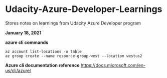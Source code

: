 # Udacity-Azure-Developer-Learnings
Stores notes on learnings from Udacity Azure Developer program

**January 18, 2021**

**azure cli commands**
```
az account list-locations -o table
az group create --name resource-group-west --location westus2
```

**Azure cli documentation reference**
https://docs.microsoft.com/en-us/cli/azure/
